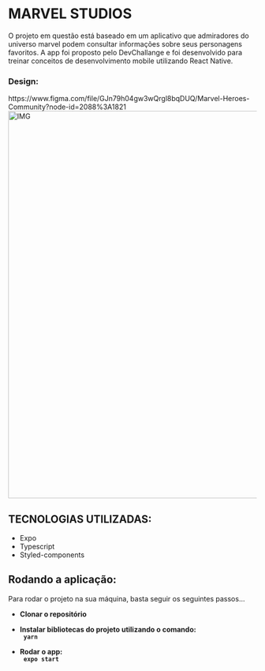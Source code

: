 <h1>MARVEL STUDIOS</h1>
<p> O projeto em questão está baseado em um aplicativo que admiradores do universo marvel podem consultar informações sobre seus personagens favoritos. A app foi proposto pelo
DevChallange e foi desenvolvido para treinar conceitos de desenvolvimento mobile utilizando React Native.</p>

<h3>Design:</h3>
<link> https://www.figma.com/file/GJn79h04gw3wQrgl8bqDUQ/Marvel-Heroes-Community?node-id=2088%3A1821 </link>

<img width="784" alt="IMG" src="https://user-images.githubusercontent.com/7297243/132963594-3e211e20-8068-4188-986f-73e8b27b69a2.png">


<h2>TECNOLOGIAS UTILIZADAS:</h2>
<ul>
      <li>Expo</li>
      <li>Typescript</li>
      <li>Styled-components</li>

</ul>

<h2>Rodando a aplicação:</h2>
<p> Para rodar o projeto na sua máquina, basta seguir os seguintes passos... </p>

   <ul> 
    <li><b>Clonar o repositório</code>
   </ul>
   <ul> 
    <li><b>Instalar bibliotecas do projeto utilizando o comando:</li></b>
    <code> yarn </code>
   </ul>
    <ul> 
    <li><b>Rodar o app:</li></b>
    <code> expo start </code>
   </ul>
